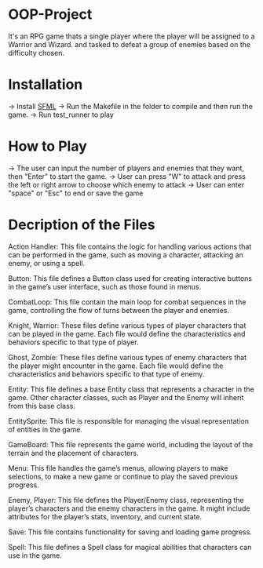 # OOP-Project
It's an RPG game thats a single player where the player will be assigned to a Warrior and Wizard.
and tasked to defeat a group of enemies based on the difficulty chosen.

# Installation
-> Install [SFML](https://www.sfml-dev.org/index.php)
-> Run the Makefile in the folder to compile and then run the game.
-> Run test_runner to play

# How to Play
-> The user can input the number of players and enemies that they want, then "Enter" to start the game.
-> User can press "W" to attack and press the left or right arrow to choose which enemy to attack
-> User can enter "space" or "Esc" to end or save the game

# Decription of the Files
Action Handler: This file contains the logic for handling various actions that can be performed in the game, such as moving a character, attacking an enemy, or using a spell.

Button: This file defines a Button class used for creating interactive buttons in the game’s user interface, such as those found in menus.

CombatLoop: This file contain the main loop for combat sequences in the game, controlling the flow of turns between the player and enemies.

Knight, Warrior: These files define various types of player characters that can be played in the game. Each file would define the characteristics and behaviors specific to that type of player.

Ghost, Zombie: These files define various types of enemy characters that the player might encounter in the game. Each file would define the characteristics and behaviors specific to that type of enemy.

Entity: This file defines a base Entity class that represents a character in the game. Other character classes, such as Player and the Enemy will inherit from this base class.

EntitySprite: This file is responsible for managing the visual representation of entities in the game.

GameBoard: This file represents the game world, including the layout of the terrain and the placement of characters.

Menu: This file handles the game’s menus, allowing players to make selections, to make a new game or continue to play the saved previous progress.

Enemy, Player: This file defines the Player/Enemy class, representing the player’s characters and the enemy characters in the game. It might include attributes for the player’s stats, inventory, and current state.

Save: This file contains functionality for saving and loading game progress.

Spell: This file defines a Spell class for magical abilities that characters can use in the game.
